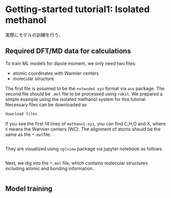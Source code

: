 # Getting-started tutorial1: Isolated methanol

実際にモデルの訓練を行う．


## Required DFT/MD data for calculations

To train ML models for dipole moment, we only need two files:

- atomic coordinates with Wannier centers
- molecular structure

The first file is assumed to be the `extended xyz` format via `ase` package. The second file should be `.mol` file to be processed using `rdkit`. We prepared a simple example using the isolated methanol system for this tutorial. Necessary files can be downloaded as

```bash
download files
```

If you see the first 14 lines of `methanol.xyz`, you can find C,H,O and X, where `X` means the Wannier centers (WC). The alignment of atoms should be the same as the `*.mol`file.

```bash


```

They are visualized using `nglview` package via jupyter notebook as follows. 

```bash


```

Next, we dig into the `*.mol` file, which contains molecular structures including atomic and bonding information.

```bash

```


## Model training

